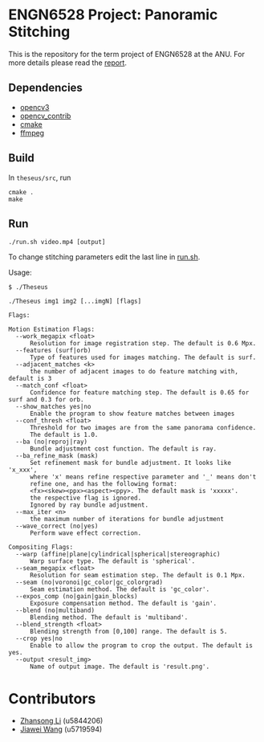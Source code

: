 # ENGN6528 Project: Panoramic Stitching

This is the repository for the term project of ENGN6528 at the ANU.
For more details please read the [report](https://www.dropbox.com/s/l85lbb0brclcwg9/report.pdf?dl=0).

## Dependencies

- [opencv3](https://github.com/opencv/opencv)
- [opencv\_contrib](https://github.com/opencv/opencv_contrib)
- [cmake](https://cmake.org/)
- [ffmpeg](https://ffmpeg.org/)

## Build

In `theseus/src`, run

```
cmake .
make
```

## Run

```
./run.sh video.mp4 [output]
```

To change stitching parameters edit the last line in [run.sh](run.sh).

Usage:
```
$ ./Theseus

./Theseus img1 img2 [...imgN] [flags]

Flags:

Motion Estimation Flags:
  --work_megapix <float>
      Resolution for image registration step. The default is 0.6 Mpx.
  --features (surf|orb)
      Type of features used for images matching. The default is surf.
  --adjacent_matches <k>
      the number of adjacent images to do feature matching with, default is 3
  --match_conf <float>
      Confidence for feature matching step. The default is 0.65 for surf and 0.3 for orb.
  --show_matches yes|no
      Enable the program to show feature matches between images
  --conf_thresh <float>
      Threshold for two images are from the same panorama confidence.
      The default is 1.0.
  --ba (no|reproj|ray)
      Bundle adjustment cost function. The default is ray.
  --ba_refine_mask (mask)
      Set refinement mask for bundle adjustment. It looks like 'x_xxx',
      where 'x' means refine respective parameter and '_' means don't
      refine one, and has the following format:
      <fx><skew><ppx><aspect><ppy>. The default mask is 'xxxxx'.
      the respective flag is ignored.
      Ignored by ray bundle adjustment.
  --max_iter <n>
      the maximum number of iterations for bundle adjustment
  --wave_correct (no|yes)
      Perform wave effect correction.

Compositing Flags:
  --warp (affine|plane|cylindrical|spherical|stereographic)
      Warp surface type. The default is 'spherical'.
  --seam_megapix <float>
      Resolution for seam estimation step. The default is 0.1 Mpx.
  --seam (no|voronoi|gc_color|gc_colorgrad)
      Seam estimation method. The default is 'gc_color'.
  --expos_comp (no|gain|gain_blocks)
      Exposure compensation method. The default is 'gain'.
  --blend (no|multiband)
      Blending method. The default is 'multiband'.
  --blend_strength <float>
      Blending strength from [0,100] range. The default is 5.
  --crop yes|no
      Enable to allow the program to crop the output. The default is yes.
  --output <result_img>
      Name of output image. The default is 'result.png'.
```

# Contributors

- [Zhansong Li](https://github.com/hvariant) (u5844206)
- [Jiawei Wang](https://github.com/wjw1993) (u5719594)
